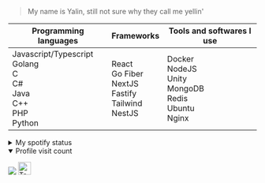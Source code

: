 > My name is Yalin, still not sure why they call me yellin'

<table>
    <thead>
        <tr>
            <th>Programming languages</td>
            <th>Frameworks</td>
            <th>Tools and softwares I use</td>
        </tr>
    </thead>
        <tr>
            <td>
              <div>Javascript/Typescript</div>
              <div>Golang</div>  
              <div>C</div>  
              <div>C#</div>  
              <div>Java</div>  
              <div>C++</div>  
              <div>PHP</div>  
              <div>Python</div>  
            </td>
            <td>
              <div>React</div>
              <div>Go Fiber</div>
              <div>NextJS</div>
              <div>Fastify</div>
              <div>Tailwind</div>
              <div>NestJS</div>
            </td>
            <td>
              <div>Docker</div>
              <div>NodeJS</div>
              <div>Unity</div>
              <div>MongoDB</div>
              <div>Redis</div>
              <div>Ubuntu</div>
              <div>Nginx</div>
            </td>
        </tr>
</table>
  
<details>
  <summary>My spotify status</summary>
<p>
<a href="https://open.spotify.com/user/yalinn" target="_blank" >
  <img height="300" src="https://img.yalin.app/yalinn" title="my spotify profile" />
</a>
</p>
</details>
<details open>
  <summary>Profile visit count</summary>
<p>
  <img src="https://profile-counter.glitch.me/{Tantoony}/count.svg" />
  <img height="26" src="https://svg.yalin.app/tantoony" title="Tantoony" />
</p>
</details>

